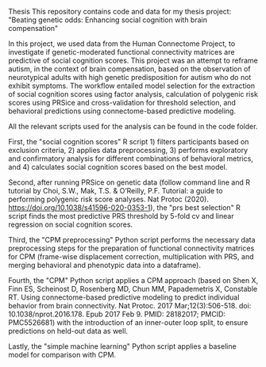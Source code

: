 Thesis 
This repository contains code and data for my thesis project:
"Beating genetic odds: Enhancing social cognition with brain compensation"

In this project, we used data from the Human Connectome Project, to investigate if genetic-moderated functional connectivity matrices are predictive of social cognition scores. This project was an attempt to reframe autism, in the context of brain compensation, based on the observation of neurotypical adults with high genetic predisposition for autism who do not exhibit symptoms. The workflow entailed model selection for the extraction of social cognition scores using factor analysis, calculation of polygenic risk scores using PRSice and cross-validation for threshold selection, and behavioral predictions using connectome-based predictive modeling.

All the relevant scripts used for the analysis can be found in the code folder. 

First, the "social cognition scores" R script 1) filters participants based on exclusion criteria, 2) applies data preprocessing, 3) performs exploratory and confirmatory analysis for different combinations of behavioral metrics, and 4) calculates social cognition scores based on the best model.

Second, after running PRSice on genetic data (follow command line and R tutorial by Choi, S.W., Mak, T.S. & O’Reilly, P.F. Tutorial: a guide to performing polygenic risk score analyses. Nat Protoc (2020). https://doi.org/10.1038/s41596-020-0353-1), the "prs best selection" R script finds the most predictive PRS threshold by 5-fold cv and linear regression on social cognition scores.

Third, the "CPM preprocessing" Python script performs the necessary data preprocessing steps for the preparation of functional connectivity matrices for CPM (frame-wise displacement correction, multiplication with PRS, and merging behavioral and phenotypic data into a dataframe). 

Fourth, the "CPM" Python script applies a CPM approach (based on Shen X, Finn ES, Scheinost D, Rosenberg MD, Chun MM, Papademetris X, Constable RT. Using connectome-based predictive modeling to predict individual behavior from brain connectivity. Nat Protoc. 2017 Mar;12(3):506-518. doi: 10.1038/nprot.2016.178. Epub 2017 Feb 9. PMID: 28182017; PMCID: PMC5526681) with the introduction of an inner-outer loop split, to ensure predictions on held-out data as well. 

Lastly, the "simple machine learning" Python script applies a baseline model for comparison with CPM.
